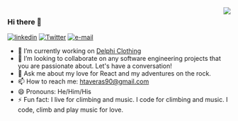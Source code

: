 <img align="right" src="https://github-readme-stats.vercel.app/api?username=honoriotaveras&show_icons=true&theme=radical">

### Hi there 👋
[![linkedin](https://img.shields.io/static/v1?label=linkedin&message=%20&color=e3be7a&logo=&style=flat-square&logoColor=orange)](https://www.linkedin.com/in/honorio-taveras/)
[![Twitter](https://img.shields.io/static/v1?label=Twitter&message=%20&color=1b81c1&logo=Twitter&style=flat-square&logoColor=white)](https://twitter.com/TaverasHonorio)
[![e-mail](https://img.shields.io/static/v1?label=e-mail&message=%20&color=68835c&logo=gmail&style=flat-square&logoColor=white)](mailto:htaveras90@gmail.com)

<!--
**HonorioTaveras/HonorioTaveras** is a ✨ _special_ ✨ repository because its `README.md` (this file) appears on your GitHub profile.
-->

- 🔭 I’m currently working on [Delphi Clothing](https://github.com/HonorioTaveras/delphi-clothing)
- 👯 I’m looking to collaborate on any software engineering projects that you are passionate about. Let's have a conversation!
- 💬 Ask me about my love for React and my adventures on the rock.
- 📫 How to reach me: htaveras90@gmail.com
- 😄 Pronouns: He/Him/His
- ⚡ Fun fact: I live for climbing and music. I code for climbing and music. I code, climb and play music for love.
